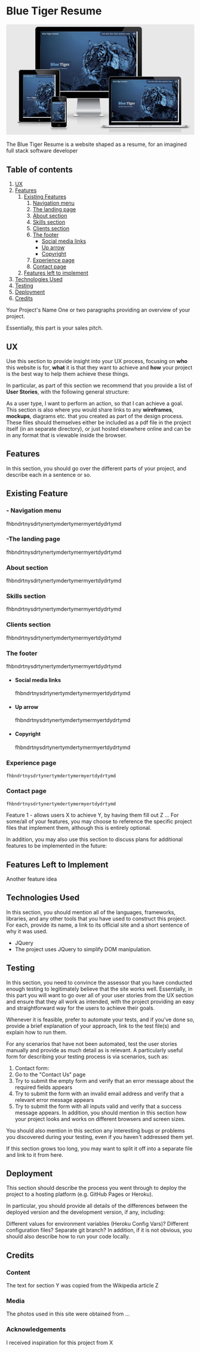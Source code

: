 # Blue Tiger Resume

![Mockup image](assets/images/blue-tiger-mockup.jpg)

The Blue Tiger Resume is a website shaped as a resume, for an imagined full stack software developer

## Table of contents
1. [UX](#UX)
2. [Features](#Features)
    1. [Existing Features](#existing-features) 
        1. [Navigation menu](#Navigation-menu)
        1. [The landing page](#The-landing-page)
        3. [About section](#About-section)
        4. [Skills section](#Skills-section)
        5. [Clients section](#Clients-section)
        6. [The footer](#The-footer)
            - [Social media links](#Social-media-links)
            - [Up arrow](#Up-arrow)
            - [Copyright](#Copyright)
        7. [Experience page](#Experience-page)
        8. [Contact page](#Contact-page)
    2. [Features left to implement](#features-left-to-implement)
3. [Technologies Used](#Technologies-Used)
3. [Testing](#Testing)
4. [Deployment](#Deployment)
5. [Credits](#Credits)


Your Project's Name
One or two paragraphs providing an overview of your project.

Essentially, this part is your sales pitch.

## UX
Use this section to provide insight into your UX process, focusing on **who** this website is for, **what** it is that they want to achieve and **how** your project is the best way to help them achieve these things.

In particular, as part of this section we recommend that you provide a list of **User Stories**, with the following general structure:

As a user type, I want to perform an action, so that I can achieve a goal.
This section is also where you would share links to any **wireframes**, **mockups**, diagrams etc. that you created as part of the design process. These files should themselves either be included as a pdf file in the project itself (in an separate directory), or just hosted elsewhere online and can be in any format that is viewable inside the browser.

## Features
In this section, you should go over the different parts of your project, and describe each in a sentence or so.

## Existing Feature
### - Navigation menu 
fhbndrtnysdrtynertymdertymermyertdydrtymd
###  -The landing page
fhbndrtnysdrtynertymdertymermyertdydrtymd
### About section
fhbndrtnysdrtynertymdertymermyertdydrtymd
### Skills section
fhbndrtnysdrtynertymdertymermyertdydrtymd
### Clients section
fhbndrtnysdrtynertymdertymermyertdydrtymd
### The footer
fhbndrtnysdrtynertymdertymermyertdydrtymd
   - #### Social media links
       fhbndrtnysdrtynertymdertymermyertdydrtymd
   - #### Up arrow 
       fhbndrtnysdrtynertymdertymermyertdydrtymd
   - #### Copyright
       fhbndrtnysdrtynertymdertymermyertdydrtymd
### Experience page
    fhbndrtnysdrtynertymdertymermyertdydrtymd
### Contact page
    fhbndrtnysdrtynertymdertymermyertdydrtymd
Feature 1 - allows users X to achieve Y, by having them fill out Z
...
For some/all of your features, you may choose to reference the specific project files that implement them, although this is entirely optional.

In addition, you may also use this section to discuss plans for additional features to be implemented in the future:

## Features Left to Implement
Another feature idea

## Technologies Used
In this section, you should mention all of the languages, frameworks, libraries, and any other tools that you have used to construct this project. For each, provide its name, a link to its official site and a short sentence of why it was used.

* JQuery
* The project uses JQuery to simplify DOM manipulation.

## Testing
In this section, you need to convince the assessor that you have conducted enough testing to legitimately believe that the site works well. Essentially, in this part you will want to go over all of your user stories from the UX section and ensure that they all work as intended, with the project providing an easy and straightforward way for the users to achieve their goals.

Whenever it is feasible, prefer to automate your tests, and if you've done so, provide a brief explanation of your approach, link to the test file(s) and explain how to run them.

For any scenarios that have not been automated, test the user stories manually and provide as much detail as is relevant. A particularly useful form for describing your testing process is via scenarios, such as:

1. Contact form:
1. Go to the "Contact Us" page
1. Try to submit the empty form and verify that an error message about the required fields appears
1. Try to submit the form with an invalid email address and verify that a relevant error message appears
1. Try to submit the form with all inputs valid and verify that a success message appears.
In addition, you should mention in this section how your project looks and works on different browsers and screen sizes.

You should also mention in this section any interesting bugs or problems you discovered during your testing, even if you haven't addressed them yet.

If this section grows too long, you may want to split it off into a separate file and link to it from here.

## Deployment
This section should describe the process you went through to deploy the project to a hosting platform (e.g. GitHub Pages or Heroku).

In particular, you should provide all details of the differences between the deployed version and the development version, if any, including:

Different values for environment variables (Heroku Config Vars)?
Different configuration files?
Separate git branch?
In addition, if it is not obvious, you should also describe how to run your code locally.

## Credits
### Content
The text for section Y was copied from the Wikipedia article Z
### Media
The photos used in this site were obtained from ...
### Acknowledgements
I received inspiration for this project from X